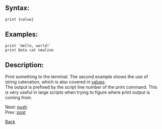## Syntax:
`print {value}`
## Examples:
``print `Hello, world!` ``  
`print Data cat newline`

## Description:
Print something to the terminal. The second example shows the use of string catenation, which is also covered in [values](../core.md).  
The output is prefixed by the script line number of the print command. This is very useful in large scripts when trying to figure where print output is coming from.

Next: [push](push.md)  
Prev: [post](post.md)

[Back](../core.md)
